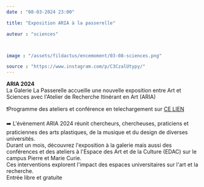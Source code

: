 ```yaml
---
date : "08-03-2024 23:00"

title: "Exposition ARIA à la passerelle"

auteur : "sciences" 



image : "/assets/fildactus/encemoment/03-08-sciences.png"

source : "https://www.instagram.com/p/C3CzalUtypy/"
---
```


__ARIA 2024__  
La Galerie La Passerelle accueille une nouvelle exposition entre Art et Sciences avec l'Atelier de Recherche Itinérant en Art (ARIA)

❗Programme des ateliers et conférence en telechargement sur [CE LIEN](https://sciences.sorbonne-universite.fr/evenements/exposition-aria-2024)

➡️ L'évènement ARIA 2024 réunit chercheurs, chercheuses, praticiens et praticiennes des arts plastiques, de la musique et du design de diverses universités.  
Durant un mois, découvrez l'exposition à la galerie mais aussi des conférences et des ateliers à l'Espace des Art et de la Culture (EDAC) sur le campus Pierre et Marie Curie.  
Ces interventions explorent l'impact des espaces universitaires sur l'art et la recherche.  
Entrée libre et gratuite
